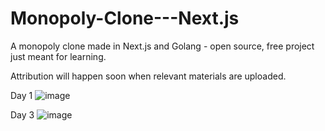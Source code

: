 # Monopoly-Clone---Next.js
A monopoly clone made in Next.js and Golang - open source, free project just meant for learning.

Attribution will happen soon when relevant materials are uploaded.

Day 1
![image](https://github.com/user-attachments/assets/cdab66ff-4f73-47ff-a1f0-7ff80c3925ac)

Day 3
![image](https://github.com/user-attachments/assets/4237b903-afdb-42c5-9941-0f0d8eb93166)
